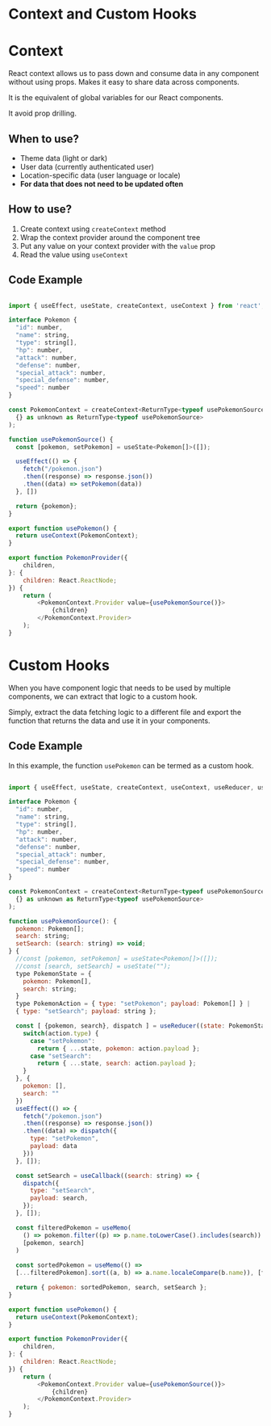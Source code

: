 # Context and Custom Hooks

# Context
React context allows us to pass down and consume data in any component without using props. Makes it easy to share data across components.

It is the equivalent of global variables for our React components.

It avoid prop drilling.

## When to use?
- Theme data (light or dark)
- User data (currently authenticated user)
- Location-specific data (user language or locale)
- **For data that does not need to be updated often**

## How to use?

1. Create context using `createContext` method
2. Wrap the context provider around the component tree
3. Put any value on your context provider with the `value` prop
4. Read the value using `useContext`

## Code Example

```js

import { useEffect, useState, createContext, useContext } from 'react';

interface Pokemon {
  "id": number,
  "name": string,
  "type": string[],
  "hp": number,
  "attack": number,
  "defense": number,
  "special_attack": number,
  "special_defense": number,
  "speed": number
}

const PokemonContext = createContext<ReturnType<typeof usePokemonSource>>(
  {} as unknown as ReturnType<typeof usePokemonSource>
);

function usePokemonSource() {
  const [pokemon, setPokemon] = useState<Pokemon[]>([]);

  useEffect(() => {
    fetch("/pokemon.json")
    .then((response) => response.json())
    .then((data) => setPokemon(data))
  }, [])

  return {pokemon};
}

export function usePokemon() {
  return useContext(PokemonContext);
}

export function PokemonProvider({
    children,
}: {
    children: React.ReactNode;
}) {
    return (
        <PokemonContext.Provider value={usePokemonSource()}>
            {children}
        </PokemonContext.Provider>
    );
}

```

# Custom Hooks

When you have component logic that needs to be used by multiple components, we can extract that logic to a custom hook.

Simply, extract the data fetching logic to a different file and export the function that returns the data and use it in your components.

## Code Example

In this example, the function `usePokemon` can be termed as a custom hook.

```js

import { useEffect, useState, createContext, useContext, useReducer, useCallback, useMemo } from 'react';

interface Pokemon {
  "id": number,
  "name": string,
  "type": string[],
  "hp": number,
  "attack": number,
  "defense": number,
  "special_attack": number,
  "special_defense": number,
  "speed": number
}

const PokemonContext = createContext<ReturnType<typeof usePokemonSource>>(
  {} as unknown as ReturnType<typeof usePokemonSource>
);

function usePokemonSource(): {
  pokemon: Pokemon[];
  search: string;
  setSearch: (search: string) => void;
} {
  //const [pokemon, setPokemon] = useState<Pokemon[]>([]);
  //const [search, setSearch] = useState("");
  type PokemonState = {
    pokemon: Pokemon[],
    search: string;
  }
  type PokemonAction = { type: "setPokemon"; payload: Pokemon[] } | 
  { type: "setSearch"; payload: string };

  const [ {pokemon, search}, dispatch ] = useReducer((state: PokemonState, action: PokemonAction) => {
    switch(action.type) {
      case "setPokemon":
        return { ...state, pokemon: action.payload };
      case "setSearch":
        return { ...state, search: action.payload };
    }
  }, {
    pokemon: [],
    search: ""
  })
  useEffect(() => {
    fetch("/pokemon.json")
    .then((response) => response.json())
    .then((data) => dispatch({
      type: "setPokemon",
      payload: data
    }))
  }, []);

  const setSearch = useCallback((search: string) => {
    dispatch({
      type: "setSearch",
      payload: search,
    });
  }, []);

  const filteredPokemon = useMemo(
    () => pokemon.filter((p) => p.name.toLowerCase().includes(search)).slice(0, 20),
    [pokemon, search]
  )
  
  const sortedPokemon = useMemo(() => 
  [...filteredPokemon].sort((a, b) => a.name.localeCompare(b.name)), [filteredPokemon]);

  return { pokemon: sortedPokemon, search, setSearch };
}

export function usePokemon() {
  return useContext(PokemonContext);
}

export function PokemonProvider({
    children,
}: {
    children: React.ReactNode;
}) {
    return (
        <PokemonContext.Provider value={usePokemonSource()}>
            {children}
        </PokemonContext.Provider>
    );
}

```